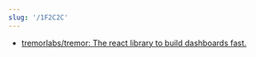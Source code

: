 ```yaml
---
slug: '/1F2C2C'
---
```


- [tremorlabs/tremor: The react library to build dashboards fast.](https://github.com/tremorlabs/tremor)
